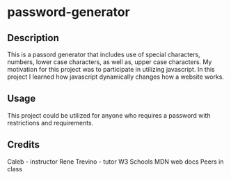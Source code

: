 # password-generator

## Description

This is a passord generator that includes use of special characters, numbers, lower case characters, as well as, upper case characters.
My motivation for this project was to participate in utilizing javascript.
In this project I learned how javascript dynamically changes how a website works.

## Usage

This project could be utilized for anyone who requires a password with restrictions and requirements.

## Credits

Caleb - instructor
Rene Trevino - tutor
W3 Schools
MDN web docs
Peers in class

